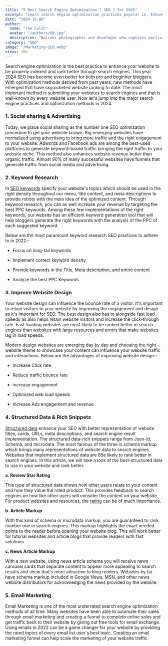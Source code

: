 ```yaml
---
title: "5 Best Search Engine Optimization ( SEO ) for 2025"
excerpt: "Learn search engine optimization practices popular in, Enhance your website search results with advanced SEO technics for organic traffic."
date: "2024-10-06"
author:
  name: "Joe Calih"
  avatar: "/authors/08.jpg"
  description: "Nairobi photographer and developer who captures portraiture, landscapes, weddings, and photo studios."
category: "SEO"
image: "/Marketing-SEO.webp"
views: 20K
---
```




Search engine optimization is the best practice to enhance your website to be properly indexed and rank better through search engines. This year 2024 SEO has become even better for both pro and beginner bloggers. With optimization methods derived from past years, new methods have emerged that have skyrocketed website ranking to date. The most important method is submitting your websites to search engines and that is well-known by every website user. Now let's jump into the major search engine practices and optimization methods in 2024.

### 1. Social sharing & Advertising

Today, we place social sharing as the number one SEO optimization procedure to get your website known. Big emerging websites have normalized using advertising to bring more traffic and the right engagement to your website. Adwords and Facebook ads are among the best-used platforms to generate keyword-based traffic bringing the right traffic to your website niche. This method also enhances website revenue better than organic traffic. Almost 90% of many successful websites have funnels that generate traffic from social media and advertising.

### 2. Keyword Research

In [SEO keywords](https://joecalih.co.ke/seo-marketing-strategies-for-website-traffic/) specify your website's topics which should be used in the right density throughout our menu, title content, and meta descriptions to provide robots with the main idea of the optimized content. Through keyword research, you can as well increase your revenue by targeting the best PPC keywords. Among these few implementations of the right keywords, our website has an efficient keyword generation tool that will help bloggers generate the right keywords with the analysis of the PPC of each suggested keyword.

Below are the most paramount keyword research SEO practices to adhere to in 2022:-

-   Focus on long-tail keywords

-   Implement correct keyword density

-   Provide keywords in the Title, Meta description, and entire content

-   Analyze the best PPC Keywords

### 3. Improve Website Design

Your website design can influence the bounce rate of a visitor. It's important to retain visitors to your website by improving the engagement and design as it's important for SEO. The best design also has to alongside fast load speeds as also helps retain website visitors and increase the click-through rate. Fast-loading websites are most likely to be ranked better in search engines than websites with large resources and errors that make websites lag in load speeds.

Modern design websites are emerging day by day and choosing the right website theme to showcase your content can influence your website traffic and interactions. Below are the advantages of improving website design:-

-   Increase Click rate

-   Reduce traffic bounce rate

-   increase engagement

-   Optimized web load speeds

-   Increase Ads engagement and revenue

### 4. Structured Data & Rich Snippets

[Structured data](https://joecalih.co.ke/structured-data-for-blogger/) enhance your SEO with better representation of website titles, cards, URLs, meta descriptions, and search engine result implementation. The structured data-rich snippets range from Json-ld, Schema, and microdata. The most famous of the three is schema markup which brings many representations of website data to search engines. Websites that implement structured data are 85e likely to rank better in search engines. In this article, we will take a look at the best-structured data to use in your website and rank better.

**a. Review Star Rating**

This type of structured data shows how other users relate to your content and how they value the rated product. This provides feedback to search engines on how like other users will consider the content on your website. For product websites and resources, the [rating](https://joecalih.co.ke/blogger-review-star-rating-for-search-results/) can be of much importance.

**b. Article Markup**

With this kind of schema or microdata markup, you are guaranteed to rank number one in search engines. This markup highlights the exact needed points to the reader before opening your website blog. This will work better for tutorial websites and article blogs that provide readers with fast solutions.

**c. News Article Markup**

With a new website, using news article schema you will receive news carousel cards that separate content to appear more appealing to search results and show that's more attractive to blog readers. Websites by far have schema markup included in Google News, MSN, and other news website distributors for acknowledging the news provided by the website.

### 5. Email Marketing

Email Marketing is one of the most underrated search engine optimization methods of all time. Many websites have been able to automate their sales through email marketing and creating a funnel to complete online sales and get traffic back to their website by giving out free tools for email exchange. Using emails in 2022 can be a game changer for your website by providing the rated topics of every email list user's best topic. Creating an email marketing funnel can help scale the marketing of your website traffic.
